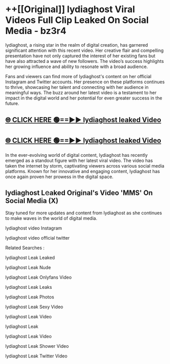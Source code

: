 # ++[[Original]] lydiaghost Viral Videos Full Clip Leaked On Social Media - bz3r4<br>

lydiaghost, a rising star in the realm of digital creation, has garnered significant attention with this recent video. Her creative flair and compelling presentation have not only captured the interest of her existing fans but have also attracted a wave of new followers. The video’s success highlights her growing influence and ability to resonate with a broad audience.

Fans and viewers can find more of lydiaghost's content on her official Instagram and Twitter accounts. Her presence on these platforms continues to thrive, showcasing her talent and connecting with her audience in meaningful ways. The buzz around her latest video is a testament to her impact in the digital world and her potential for even greater success in the future.


## [🌐 CLICK HERE 🟢==►► lydiaghost leaked Video ](https://onlyclips.site?title=lydiaghost&ref=git)

## [🌐 CLICK HERE 🟢==►► lydiaghost leaked Video ](https://onlyclips.site?title=lydiaghost&ref=git)


In the ever-evolving world of digital content, lydiaghost has recently emerged as a standout figure with her latest viral video. The video has taken the internet by storm, captivating viewers across various social media platforms. Known for her innovative and engaging content, lydiaghost has once again proven her prowess in the digital space.



## lydiaghost L𝚎aked Original's Video 'MMS' On Social Media (X)


Stay tuned for more updates and content from lydiaghost as she continues to make waves in the world of digital media.

lydiaghost video Instagram

lydiaghost video official twitter


Related Searches :

lydiaghost Leak Leaked

lydiaghost Leak Nude

lydiaghost Leak Onlyfans Video

lydiaghost Leak Leaks

lydiaghost Leak Photos

lydiaghost Leak Sexy Video

lydiaghost Leak Video

lydiaghost Leak

lydiaghost Leak Video

lydiaghost Leak Shower Video

lydiaghost Leak Twitter Video

